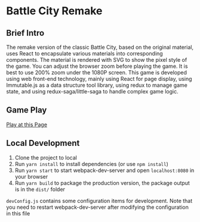 # Battle City Remake

## Brief Intro

The remake version of the classic Battle City, based on the original material, uses React to encapsulate various materials into corresponding components. The material is rendered with SVG to show the pixel style of the game. You can adjust the browser zoom before playing the game. It is best to use 200% zoom under the 1080P screen. This game is developed using web front-end technology, mainly using React for page display, using Immutable.js as a data structure tool library, using redux to manage game state, and using redux-saga/little-saga to handle complex game logic.

## Game Play

[Play at this Page](https://ldr426.github.io/BattleCity-React/0.3.0/index.html#/)

## Local Development

1. Clone the project to local
2. Run `yarn install` to install dependencies (or use `npm install`)
3. Run `yarn start` to start webpack-dev-server and open `localhost:8080` in your browser
4. Run `yarn build` to package the production version, the package output is in the `dist/` folder

`devConfig.js` contains some configuration items for development. Note that you need to restart webpack-dev-server after modifying the configuration in this file
